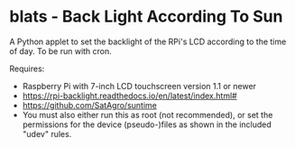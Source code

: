 # blats - Back Light According To Sun 
A Python applet to set the backlight of the RPi's LCD according to the time of day.
To be run with cron.

Requires:
* Raspberry Pi with 7-inch LCD touchscreen version 1.1 or newer
* https://rpi-backlight.readthedocs.io/en/latest/index.html#
* https://github.com/SatAgro/suntime
* You must also either run this as root (not recommended), or set the permissions for the device (pseudo-)files as shown in the included "udev" rules.

